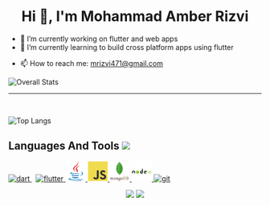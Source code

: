 
<h1 align="center">Hi 👋, I'm Mohammad Amber Rizvi</h1>


<!--
**marizvi/marizvi** is a ✨ _special_ ✨ repository because its `README.md` (this file) appears on your GitHub profile.

Here are some ideas to get you started:
-->

- 🔭 I’m currently working on flutter and web apps
- 🌱 I’m currently learning to build cross platform apps using flutter
<!-- - 👯 I’m looking to collaborate on ... -->
<!-- - 🤔 I’m looking for help with ... -->
<!-- - 💬 Ask me about ... -->
- 📫 How to reach me: mrizvi471@gmail.com
<!-- - 😄 Pronouns: ... -->
<!-- - ⚡ Fun fact: ... -->
![Overall Stats](https://github-readme-stats.vercel.app/api?username=marizvi&count_private=true&show_icons=true&hide=contribs&theme=radical)
<br>
<hr>
<br>

![Top Langs](https://github-readme-stats.vercel.app/api/top-langs/?username=marizvi&layout=compact&hide=html&theme=radical)


<h2> Languages And Tools <img src = "https://media2.giphy.com/media/QssGEmpkyEOhBCb7e1/giphy.gif?cid=ecf05e47a0n3gi1bfqntqmob8g9aid1oyj2wr3ds3mg700bl&rid=giphy.gif" width = 32px> </h2>

<p align="left"> <a href="https://github.com/marizvi?tab=repositories&q=&type=&language=dart&sort=" target="_blank"> <img src="https://www.vectorlogo.zone/logos/dartlang/dartlang-icon.svg" alt="dart" width="40" height="40"/> </a> &nbsp <a href="https://github.com/marizvi?tab=repositories&q=&type=&language=dart&sort="> <img src="https://www.vectorlogo.zone/logos/flutterio/flutterio-icon.svg" alt="flutter" width="40" height="40"/> </a> <a href="https://github.com/marizvi?tab=repositories&q=&type=&language=java&sort=" target="_blank" rel="noreferrer"> <img src="https://raw.githubusercontent.com/devicons/devicon/master/icons/java/java-original.svg" alt="java" width="40" height="40"/> </a> <a href="https://github.com/marizvi?tab=repositories&q=&type=&language=JavaScript&sort="" target="_blank" rel="noreferrer"> <img src="https://raw.githubusercontent.com/devicons/devicon/master/icons/javascript/javascript-original.svg" alt="javascript" width="40" height="40"/> </a> <a href="https://www.mongodb.com/" target="_blank" rel="noreferrer"> <img src="https://raw.githubusercontent.com/devicons/devicon/master/icons/mongodb/mongodb-original-wordmark.svg" alt="mongodb" width="40" height="40"/> </a> <a href="https://nodejs.org" target="_blank" rel="noreferrer"> <img src="https://raw.githubusercontent.com/devicons/devicon/master/icons/nodejs/nodejs-original-wordmark.svg" alt="nodejs" width="40" height="40"/> </a> 
  <a href="https://git-scm.com/" target="_blank" rel="noreferrer"> <img src="https://www.vectorlogo.zone/logos/git-scm/git-scm-icon.svg" alt="git" width="40" height="40"/> </a></p>

  
  <p align="center">
  <img src = "https://activity-graph.herokuapp.com/graph?username=marizvi&theme=redical&hide_border=true&area=true" width = 800>
  <img src = "https://github-readme-streak-stats.herokuapp.com?user=marizvi&theme=dark&hide_border=true" width = 400>
  
 </p>
